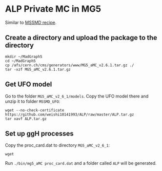 # ALP Private MC in MG5
Similar to [MSSMD recipe](https://github.com/weishi10141993/DarkSUSY_MC_MG5/blob/master/README.md).

## Create a directory and upload the package to the directory

    mkdir ~/MadGraph5
    cd ~/MadGraph5
    cp /afs/cern.ch/cms/generators/www/MG5_aMC_v2.6.1.tar.gz ./
    tar -xzf MG5_aMC_v2.6.1.tar.gz

## Get UFO model 
Go to the folder `MG5_aMC_v2_6_1/models`. Copy the UFO model there and unzip it to folder `MSSMD_UFO`:

    wget --no-check-certificate https://github.com/weishi10141993/ALP/raw/master/ALP.tar.gz
    tar xavf ALP.tar.gz
    
## Set up ggH processes
Copy the proc_card.dat to directory `MG5_aMC_v2_6_1`:
    
    wget 
    
Run `./bin/mg5_aMC proc_card.dat` and a folder called `ALP` will be generated. 
